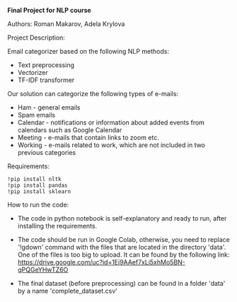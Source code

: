 **Final Project for NLP course**

Authors: Roman Makarov, Adela Krylova

Project Description:

Email categorizer based on the following NLP methods:
* Text preprocessing
* Vectorizer
* TF-IDF transformer

Our solution can categorize the following types of e-mails:
* Ham - general emails
* Spam emails
* Calendar - notifications or information about added events from calendars such as Google Calendar
* Meeting - e-mails that contain links to zoom etc.
* Working - e-mails related to work, which are not included in two previous categories

Requirements:

    !pip install nltk
    !pip install pandas
    !pip install sklearn
    
How to run the code:

* The code in python notebook is self-explanatory and ready to run, after installing the requirements.
  
* The code should be run in Google Colab, otherwise, you need to replace '!gdown' command with the files that are located in the directory 'data'. One of the files is too big to upload. It can be found by the following link: https://drive.google.com/uc?id=1Ej9AAef7xLi5xhMo5BN-qPQGeYHwTZ6O

* The final dataset (before preprocessing) can be found in a folder 'data' by a name 'complete_dataset.csv'
